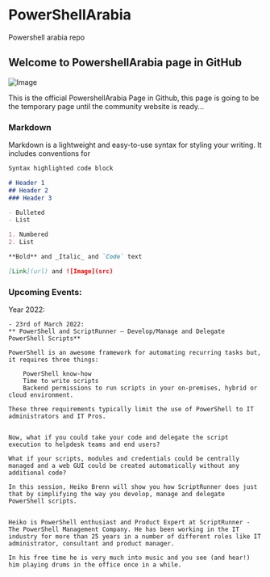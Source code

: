 # PowerShellArabia
Powershell arabia repo

## Welcome to PowershellArabia page in GitHub

![Image](https://yt3.ggpht.com/ytc/AKedOLTvNoNQsZhe84Re_Ac4TWxXL-N0BhOQqjoFKC1g=s600-c-k-c0x00ffffff-no-rj-rp-mo)


This is the official PowershellArabia Page in Github, this page is going to be the temporary page until the community website is ready...

### Markdown

Markdown is a lightweight and easy-to-use syntax for styling your writing. It includes conventions for

```markdown
Syntax highlighted code block

# Header 1
## Header 2
### Header 3

- Bulleted
- List

1. Numbered
2. List

**Bold** and _Italic_ and `Code` text

[Link](url) and ![Image](src)
```

### Upcoming Events:
Year 2022:
```
- 23rd of March 2022:
** PowerShell and ScriptRunner – Develop/Manage and Delegate PowerShell Scripts**

PowerShell is an awesome framework for automating recurring tasks but, it requires three things:

    PowerShell know-how
    Time to write scripts
    Backend permissions to run scripts in your on-premises, hybrid or cloud environment.

These three requirements typically limit the use of PowerShell to IT administrators and IT Pros.


Now, what if you could take your code and delegate the script execution to helpdesk teams and end users?

What if your scripts, modules and credentials could be centrally managed and a web GUI could be created automatically without any additional code?

In this session, Heiko Brenn will show you how ScriptRunner does just that by simplifying the way you develop, manage and delegate PowerShell scripts.


Heiko is PowerShell enthusiast and Product Expert at ScriptRunner - The PowerShell Management Company. He has been working in the IT industry for more than 25 years in a number of different roles like IT administrator, consultant and product manager. 

In his free time he is very much into music and you see (and hear!) him playing drums in the office once in a while.

```

